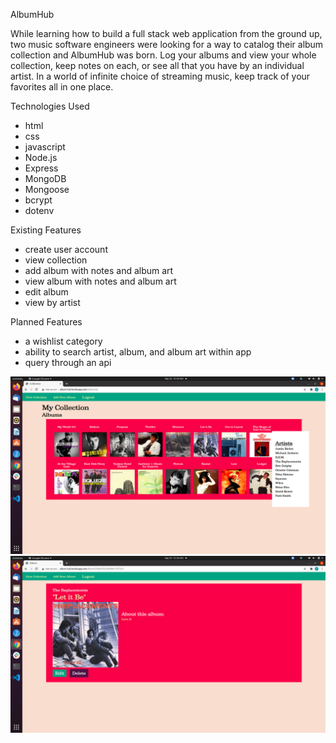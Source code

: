 AlbumHub

While learning how to build a full stack web application from the ground up, two music software engineers were looking for a way to catalog their album collection and AlbumHub was born. Log your albums and view your whole collection, keep notes on each, or see all that you have by an individual artist. In a world of infinite choice of streaming music, keep track of your favorites all in one place. 

Technologies Used

- html
- css
- javascript
- Node.js
- Express
- MongoDB
- Mongoose
- bcrypt
- dotenv

Existing Features

- create user account
- view collection
- add album with notes and album art
- view album with notes and album art
- edit album
- view by artist

Planned Features

- a wishlist category
- ability to search artist, album, and album art within app
- query through an api

![GitHub Logo](Screenshot%20from%202020-09-25%2000-35-31.png)
![GitHub Logo](Screenshot%20from%202020-09-25%2000-35-55.png)

